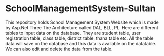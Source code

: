 # SchoolManagementSystem-Sultan
This repository holds School Management System Website which is made by Asp.Net Three Tire Architecture called DAL, BLL, PL. Here are different tables to input data on the database. They are student table, user registration table, class table, district table, thana table etc. All the table data will save on the database and this data is available on the datatable. We can also edit and delete the data from the table.
